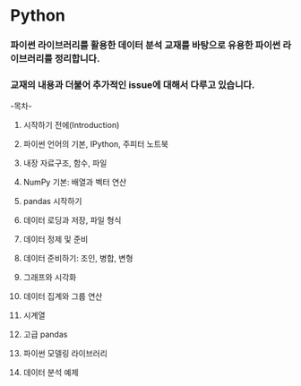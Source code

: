 # Python

### **파이썬 라이브러리를 활용한 데이터 분석 교재를 바탕으로 유용한 파이썬 라이브러리를 정리합니다.** 

### **교재의 내용과 더불어 추가적인 issue에 대해서 다루고 있습니다.** 


-목차-

1. 시작하기 전에(Introduction)

2. 파이썬 언어의 기본, IPython, 주피터 노트북

3. 내장 자료구조, 함수, 파일

4. NumPy 기본: 배열과 벡터 연산

5. pandas 시작하기

6. 데이터 로딩과 저장, 파일 형식

7. 데이터 정제 및 준비

8. 데이터 준비하기: 조인, 병합, 변형 

9. 그래프와 시각화 

10. 데이터 집계와 그룹 연산

11. 시계열 

12. 고급 pandas

13. 파이썬 모델링 라이브러리 

14. 데이터 분석 예제 

